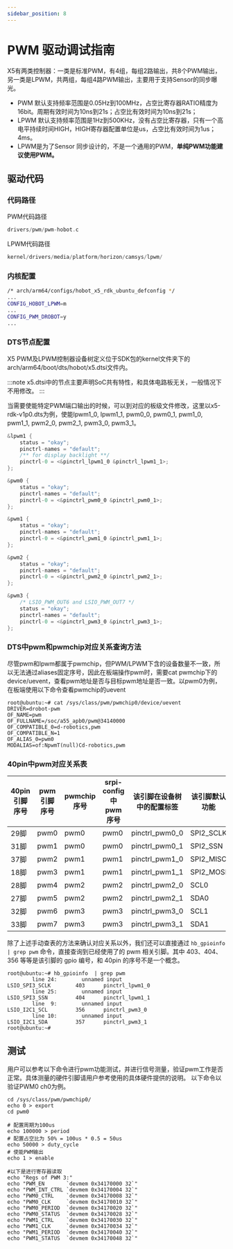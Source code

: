 ```yaml
---
sidebar_position: 8
---
```


# PWM 驱动调试指南

X5有两类控制器：一类是标准PWM，有4组，每组2路输出，共8个PWM输出，另一类是LPWM，共两组，每组4路PWM输出，主要用于支持Sensor的同步曝光。

- PWM 默认支持频率范围是0.05Hz到100MHz，占空比寄存器RATIO精度为16bit。周期有效时间为10ns到21s；占空比有效时间为10ns到21s；
- LPWM 默认支持频率范围是1Hz到500KHz，没有占空比寄存器，只有一个高电平持续时间HIGH，HIGH寄存器配置单位是us，占空比有效时间为1us；4ms。
- LPWM是为了Sensor 同步设计的，不是一个通用的PWM，**单纯PWM功能建议使用PWM。**

## 驱动代码

### 代码路径

PWM代码路径
```c
drivers/pwm/pwm-hobot.c
```

LPWM代码路径
```c
kernel/drivers/media/platform/horizon/camsys/lpwm/
```

### 内核配置

```bash
/* arch/arm64/configs/hobot_x5_rdk_ubuntu_defconfig */
...
CONFIG_HOBOT_LPWM=m
...
CONFIG_PWM_DROBOT=y
...
```

### DTS节点配置

X5 PWM及LPWM控制器设备树定义位于SDK包的kernel文件夹下的arch/arm64/boot/dts/hobot/x5.dtsi文件内。

:::note
x5.dtsi中的节点主要声明SoC共有特性，和具体电路板无关，一般情况下不用修改。
:::

当需要使能特定PWM端口输出的时候，可以到对应的板级文件修改，这里以x5-rdk-v1p0.dts为例，使能lpwm1_0, lpwm1_1, pwm0_0, pwm0_1, pwm1_0, pwm1_1, pwm2_0, pwm2_1, pwm3_0, pwm3_1。

```c
&lpwm1 {
	status = "okay";
	pinctrl-names = "default";
	/** for display backlight **/
	pinctrl-0 = <&pinctrl_lpwm1_0 &pinctrl_lpwm1_1>;
};

&pwm0 {
	status = "okay";
	pinctrl-names = "default";
	pinctrl-0 = <&pinctrl_pwm0_0 &pinctrl_pwm0_1>;
};

&pwm1 {
	status = "okay";
	pinctrl-names = "default";
	pinctrl-0 = <&pinctrl_pwm1_0 &pinctrl_pwm1_1>;
};

&pwm2 {
	status = "okay";
	pinctrl-names = "default";
	pinctrl-0 = <&pinctrl_pwm2_0 &pinctrl_pwm2_1>;
};

&pwm3 {
	/* LSIO_PWM_OUT6 and LSIO_PWM_OUT7 */
	status = "okay";
	pinctrl-names = "default";
	pinctrl-0 = <&pinctrl_pwm3_0 &pinctrl_pwm3_1>;
};
```

### DTS中pwm和pwmchip对应关系查询方法

尽管pwm和lpwm都属于pwmchip，但PWM/LPWM下含的设备数量不一致，所以无法通过aliases固定序号，因此在板端操作pwm时，需要cat pwmchip下的device/uevent，查看pwm地址是否与目标pwm地址是否一致。以pwm0为例，在板端使用以下命令查看pwmchip的uevent

```
root@ubuntu:~# cat /sys/class/pwm/pwmchip0/device/uevent
DRIVER=drobot-pwm
OF_NAME=pwm
OF_FULLNAME=/soc/a55_apb0/pwm@34140000
OF_COMPATIBLE_0=d-robotics,pwm
OF_COMPATIBLE_N=1
OF_ALIAS_0=pwm0
MODALIAS=of:NpwmT(null)Cd-robotics,pwm
```

### 40pin中pwm对应关系表
| 40pin引脚序号 | pwm引脚序号 | pwmchip序号 | srpi-config 中 pwm 序号 | 该引脚在设备树中的配置标签 | 该引脚默认功能 |
| ------- | ---------- | ----------- | ----------------------- | ----------------------- | -------------- |
| 29脚 | pwm0 | pwm0 | pwm0 | pinctrl_pwm0_0 | SPI2_SCLK |
| 31脚 | pwm1 | pwm0 | pwm0 | pinctrl_pwm0_1 | SPI2_SSN |
| 37脚 | pwm2 | pwm1 | pwm1 | pinctrl_pwm1_0 | SPI2_MISO |
| 18脚 | pwm3 | pwm1 | pwm1 | pinctrl_pwm1_1 | SPI2_MOSI |
| 28脚 | pwm4 | pwm2 | pwm2 | pinctrl_pwm2_0 | SCL0 |
| 27脚 | pwm5 | pwm2 | pwm2 | pinctrl_pwm2_1 | SDA0 |
| 32脚 | pwm6 | pwm3 | pwm3 | pinctrl_pwm3_0 | SCL1 |
| 33脚 | pwm7 | pwm3 | pwm3 | pinctrl_pwm3_1 | SDA1 |



除了上述手动查表的方法来确认对应关系以外，我们还可以直接通过 `hb_gpioinfo  | grep pwm` 命令，直接查询到已经使用了的 pwm 相关引脚。其中 403、404、356 等等是该引脚的 gpio 编号，和 40pin 的序号不是一个概念。
```
root@ubuntu:~# hb_gpioinfo  | grep pwm
        line 24:        unnamed input                             LSIO_SPI3_SCLK        403      pinctrl_lpwm1_0
        line 25:        unnamed input                             LSIO_SPI3_SSN         404      pinctrl_lpwm1_1
        line  9:        unnamed input                             LSIO_I2C1_SCL         356      pinctrl_pwm3_0
        line 10:        unnamed input                             LSIO_I2C1_SDA         357      pinctrl_pwm3_1
root@ubuntu:~#
```



## 测试

用户可以参考以下命令进行pwm功能测试，并进行信号测量，验证pwm工作是否正常。具体测量的硬件引脚请用户参考使用的具体硬件提供的说明。
以下命令以验证PWM0 ch0为例。

```shell
cd /sys/class/pwm/pwmchip0/
echo 0 > export
cd pwm0

# 配置周期为100us
echo 100000 > period
# 配置占空比为 50% = 100us * 0.5 = 50us
echo 50000 > duty_cycle
# 使能PWM输出
echo 1 > enable

#以下是进行寄存器读取
echo "Regs of PWM 3:"
echo "PWM_EN       `devmem 0x34170000 32`"
echo "PWM_INT_CTRL `devmem 0x34170004 32`"
echo "PWM0_CTRL    `devmem 0x34170008 32`"
echo "PWM0_CLK     `devmem 0x34170010 32`"
echo "PWM0_PERIOD  `devmem 0x34170020 32`"
echo "PWM0_STATUS  `devmem 0x34170028 32`"
echo "PWM1_CTRL    `devmem 0x34170030 32`"
echo "PWM1_CLK     `devmem 0x34170034 32`"
echo "PWM1_PERIOD  `devmem 0x34170040 32`"
echo "PWM1_STATUS  `devmem 0x34170048 32`"
```
